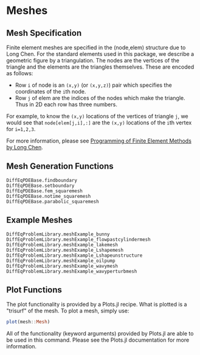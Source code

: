 # Meshes

## Mesh Specification

Finite element meshes are specified in the (node,elem) structure due to Long Chen.
For the standard elements used in this package, we describe a geometric figure by
a triangulation. The nodes are the vertices of the triangle and the elements are the
triangles themselves. These are encoded as follows:

* Row ``i`` of node is an ``(x,y)`` (or ``(x,y,z)``) pair which specifies the coordinates
  of the ``i``th node.
* Row ``j`` of elem are the indices of the nodes which make the triangle. Thus in
  2D each row has three numbers.

For example, to know the ``(x,y)`` locations of the vertices of triangle ``j``, we
would see that `node[elem[j,i],:]` are the ``(x,y)`` locations of the ``i``th vertex
for ``i=1,2,3``.

For more information, please see [Programming of Finite
Element Methods by Long Chen](http://www.math.uci.edu/~chenlong/226/Ch3FEMCode.pdf).

## Mesh Generation Functions

```@docs
DiffEqPDEBase.findboundary
DiffEqPDEBase.setboundary
DiffEqPDEBase.fem_squaremesh
DiffEqPDEBase.notime_squaremesh
DiffEqPDEBase.parabolic_squaremesh
```

## Example Meshes

```@docs
DiffEqProblemLibrary.meshExample_bunny
DiffEqProblemLibrary.meshExample_flowpastcylindermesh
DiffEqProblemLibrary.meshExample_lakemesh
DiffEqProblemLibrary.meshExample_Lshapemesh
DiffEqProblemLibrary.meshExample_Lshapeunstructure
DiffEqProblemLibrary.meshExample_oilpump
DiffEqProblemLibrary.meshExample_wavymesh
DiffEqProblemLibrary.meshExample_wavyperturbmesh
```

## Plot Functions

The plot functionality is provided by a Plots.jl recipe. What is plotted is a
"trisurf" of the mesh. To plot a mesh, simply use:

```julia
plot(mesh::Mesh)
```

All of the functionality (keyword arguments) provided by Plots.jl are able to
be used in this command. Please see the Plots.jl documentation for more information.
